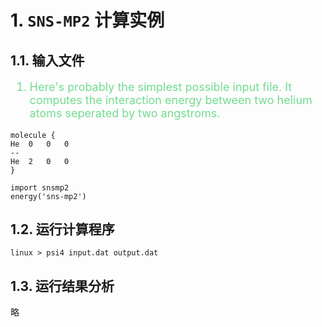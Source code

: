 # 1. `SNS-MP2` 计算实例
## 1.1. 输入文件

<font color="73DB90" size="4">

1. Here's probably the simplest possible input file. It computes the interaction energy between two helium atoms seperated by two angstroms.

</font>

```
molecule {
He  0   0   0
--
He  2   0   0
}

import snsmp2
energy('sns-mp2')
```

## 1.2. 运行计算程序
```shell
linux > psi4 input.dat output.dat
```

## 1.3. 运行结果分析
略